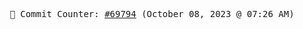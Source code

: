 <p align="center">
    <samp>
        📮 Commit Counter: <a href="https://github.com/Javascript-void0/Javascript-void0/commits/main">#69794</a> (October 08, 2023 @ 07:26 AM)
    </samp>
</p>